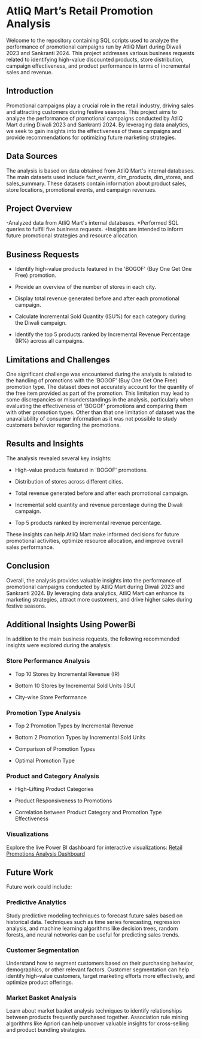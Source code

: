 # AtliQ Mart’s Retail Promotion Analysis
Welcome to the repository containing SQL scripts used to analyze the performance of promotional campaigns run by AtliQ Mart during Diwali 2023 and Sankranti 2024. This project addresses various business requests related to identifying high-value discounted products, store distribution, campaign effectiveness, and product performance in terms of incremental sales and revenue.

## Introduction

Promotional campaigns play a crucial role in the retail industry, driving sales and attracting customers during festive seasons. This project aims to analyze the performance of promotional campaigns conducted by AtliQ Mart during Diwali 2023 and Sankranti 2024. By leveraging data analytics, we seek to gain insights into the effectiveness of these campaigns and provide recommendations for optimizing future marketing strategies.

## Data Sources

The analysis is based on data obtained from AtliQ Mart's internal databases. The main datasets used include fact_events, dim_products, dim_stores, and sales_summary. These datasets contain information about product sales, store locations, promotional events, and campaign revenues.

## Project Overview

-Analyzed data from AtliQ Mart's internal databases.
*Performed SQL queries to fulfill five business requests.
+Insights are intended to inform future promotional strategies and resource allocation.

## Business Requests

- Identify high-value products featured in the 'BOGOF' (Buy One Get One Free) promotion.
* Provide an overview of the number of stores in each city.
+ Display total revenue generated before and after each promotional campaign.
- Calculate Incremental Sold Quantity (ISU%) for each category during the Diwali campaign.
* Identify the top 5 products ranked by Incremental Revenue Percentage (IR%) across all campaigns.

## Limitations and Challenges

One significant challenge was encountered during the analysis is related to the handling of promotions with the 'BOGOF' (Buy One Get One Free) promotion type. The dataset does not accurately account for the quantity of the free item provided as part of the promotion. This limitation may lead to some discrepancies or misunderstandings in the analysis, particularly when evaluating the effectiveness of 'BOGOF' promotions and comparing them with other promotion types.
Other than that one limitation of dataset was the unavailability of consumer information as it was not possible to study customers behavior regarding the promotions.

## Results and Insights

The analysis revealed several key insights:

- High-value products featured in 'BOGOF' promotions.
* Distribution of stores across different cities.
+ Total revenue generated before and after each promotional campaign.
- Incremental sold quantity and revenue percentage during the Diwali campaign.
* Top 5 products ranked by incremental revenue percentage.

These insights can help AtliQ Mart make informed decisions for future promotional activities, optimize resource allocation, and improve overall sales performance.

## Conclusion

Overall, the analysis provides valuable insights into the performance of promotional campaigns conducted by AtliQ Mart during Diwali 2023 and Sankranti 2024. By leveraging data analytics, AtliQ Mart can enhance its marketing strategies, attract more customers, and drive higher sales during festive seasons.

## Additional Insights Using PowerBi

In addition to the main business requests, the following recommended insights were explored during the analysis:

### Store Performance Analysis

- Top 10 Stores by Incremental Revenue (IR)
* Bottom 10 Stores by Incremental Sold Units (ISU)
+ City-wise Store Performance

### Promotion Type Analysis

- Top 2 Promotion Types by Incremental Revenue
* Bottom 2 Promotion Types by Incremental Sold Units
+ Comparison of Promotion Types
- Optimal Promotion Type

### Product and Category Analysis

- High-Lifting Product Categories
* Product Responsiveness to Promotions
+ Correlation between Product Category and Promotion Type Effectiveness

### Visualizations

Explore the live Power BI dashboard for interactive visualizations: [Retail Promotions Analysis Dashboard](https://www.novypro.com/project/retail-promotions-analysis)

## Future Work

Future work could include:

### Predictive Analytics 
Study predictive modeling techniques to forecast future sales based on historical data. Techniques such as time series forecasting, regression analysis, and machine learning algorithms like decision trees, random forests, and neural networks can be useful for predicting sales trends.
### Customer Segmentation
Understand how to segment customers based on their purchasing behavior, demographics, or other relevant factors. Customer segmentation can help identify high-value customers, target marketing efforts more effectively, and optimize product offerings.
### Market Basket Analysis
Learn about market basket analysis techniques to identify relationships between products frequently purchased together. Association rule mining algorithms like Apriori can help uncover valuable insights for cross-selling and product bundling strategies.

